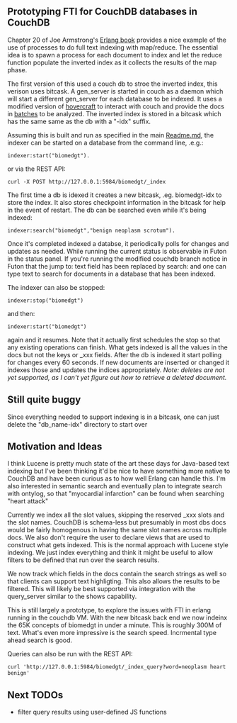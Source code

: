 ## Prototyping FTI for CouchDB databases in CouchDB

Chapter 20 of Joe Armstrong's <a href="http://www.pragprog.com/titles/jaerlang/programming-erlang">Erlang book</a> provides a nice example of the use of processes to do full text indexing with map/reduce. The essential idea is to spawn a process for each document to index and let the reduce function populate the inverted index as it collects the results of the map phase. 

The first version of this used a couch db to stroe the inverted index, this verison uses bitcask. A gen\_server is started in couch as a daemon which will start a different gen\_server for each database to be indexed. It uses a modified version of <a href="http://github.com/jchris/hovercraft">hovercraft</a> to interact with couch and provide the docs in <a href="http://github.com/bdionne/bitstore/blob/bitcask/src/search/indexer_couchdb_crawler.erl">batches</a> to be analyzed. The inverted index is stored in a bitcask which has the same same as the db with a "-idx" suffix.

Assuming this is built and run as specified in the main [Readme.md](http://github.com/bdionne/bitstore/tree/bitcask), the indexer can be started on a database from the command line, .e.g.:

    indexer:start("biomedgt").

or via the REST API:

    curl -X POST http://127.0.0.1:5984/biomedgt/_index

The first time a db is idexed it creates a new bitcask, .eg. biomedgt-idx to store the index. It also stores checkpoint information in the bitcask for help in the event of restart. The db can be searched even while it's being indexed:

    indexer:search("biomedgt","benign neoplasm scrotum").

Once it's completed indexed a databse, it periodically polls for changes and updates as needed. While running the current status is observable in Futon in the status panel. If you're running the modified couchdb branch notice in Futon that the jump to: text field has been replaced by search: and one can type text to search for documents in a database that has been indexed.

The indexer can also be stopped:

    indexer:stop("biomedgt") 

and then:

    indexer:start("biomedgt") 

again and it resumes. Note that it actually first schedules the stop so that any existing operations can finish. What gets indexed is all the values in the docs but not the keys or _xxx fields. After the db is indexed it start polling for changes every 60 seconds. If new documents are inserted or changed it indexes those and updates the indices appropriately. *Note: deletes are not yet supported, as I can't yet figure out how to retrieve a deleted document.*

## Still quite buggy

Since everything needed to support indexing is in a bitcask, one can just delete the "db_name-idx" directory to start over

## Motivation and Ideas

I think Lucene is pretty much state of the art these days for Java-based text indexing but I've been thinking it'd be nice to have something more native to CouchDB and have been curious as to how well Erlang can handle this. I'm also interested in semantic search and eventually plan to integrate search with ontylog, so that "myocardial infarction" can be found when searching "heart attack"

Currently we index all the slot values, skipping the reserved _xxx slots and the slot names. CouchDB is schema-less but presumably in most dbs docs would be fairly homogenous in having the same slot names across multiple docs. We also don't require the user to declare views that are used to construct what gets indexed. This is the normal approach with Lucene style indexing. We just index everything and think it might be useful to allow filters to be defined that run over the search results.

We now track which fields in the docs contain the search strings as well so that clients can support text highligting. This also allows the results to be filtered. This will likely be best supported via integration with the query_server similar to the shows capability.

This is still largely a prototype, to explore the issues with FTI in erlang running in the couchdb VM.
With the new bitcask back end we now indeinx the 65K concepts of biomedgt in under a minute. This is roughly 300M of text. What's even more impressive is the search speed. Incrmental type ahead search is good. 

Queries can also be run with the REST API:

    curl 'http://127.0.0.1:5984/biomedgt/_index_query?word=neoplasm heart benign'

## Next TODOs

* filter query results using user-defined JS functions








 
